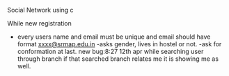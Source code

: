 Social Network using c 

While new registration

- every users name and email must be unique and email should have format xxxx@srmap.edu.in
-asks gender, lives in hostel or not.
-ask for conformation at last.
new bug:8:27 12th apr
while searching user through branch if that searched branch relates me it is showing me as well.
